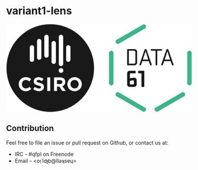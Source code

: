 # variant1-lens

![CSIRO's Data61 Logo](https://raw.githubusercontent.com/qfpl/assets/master/data61-transparent-bg.png)

## Contribution

Feel free to file an issue or pull request on Github, or contact us at:
* IRC - #qfpl on Freenode
* Email - <oᴉ˙ldɟb@llǝʞsɐɥ>
